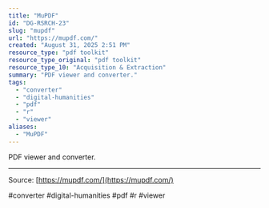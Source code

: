 ```yaml
---
title: "MuPDF"
id: "DG-RSRCH-23"
slug: "mupdf"
url: "https://mupdf.com/"
created: "August 31, 2025 2:51 PM"
resource_type: "pdf toolkit"
resource_type_original: "pdf toolkit"
resource_type_10: "Acquisition & Extraction"
summary: "PDF viewer and converter."
tags:
  - "converter"
  - "digital-humanities"
  - "pdf"
  - "r"
  - "viewer"
aliases:
  - "MuPDF"
---
```


PDF viewer and converter.

---

Source: [https://mupdf.com/](https://mupdf.com/)

#converter #digital-humanities #pdf #r #viewer
